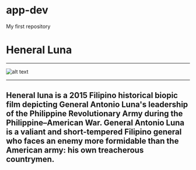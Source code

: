 # app-dev
My first repository


# Heneral Luna

---

![alt text](https://nindotkaayo.files.wordpress.com/2015/09/heneral-luna.jpg)

---


## Heneral luna is a 2015 Filipino historical biopic film depicting General Antonio Luna's leadership of the Philippine Revolutionary Army during the Philippine–American War.  General Antonio Luna is a valiant and short-tempered Filipino general who faces an enemy more formidable than the American army: his own treacherous countrymen.


